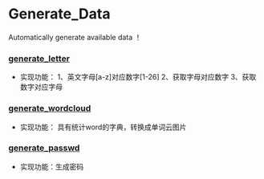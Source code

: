 # Generate_Data
Automatically generate available data ！
### [generate_letter](https://github.com/luckysue/Generate_Data-and-Machine_Learning/blob/master/Python/data_generate/generate_letter.py)
- 实现功能：
1、英文字母[a-z]对应数字[1-26]
2、获取字母对应数字
3、获取数字对应字母
 
### [generate_wordcloud](https://github.com/luckysue/Generate_Data-and-Machine_Learning/blob/master/Python/data_generate/generate_wordcloud.py)
- 实现功能：
具有统计word的字典，转换成单词云图片

### [generate_passwd](https://github.com/luckysue/Generate_Data-and-Machine_Learning/blob/master/Python/data_generate/generate_passwd.py)
- 实现功能：生成密码
